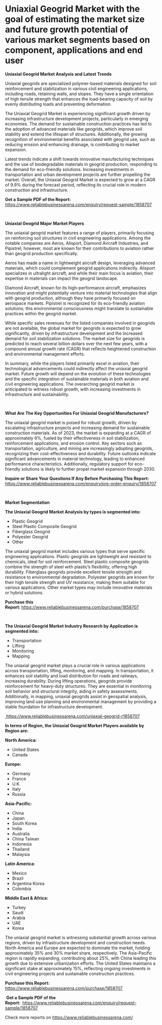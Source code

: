 <p><h1>Uniaxial Geogrid Market with the goal of estimating the market size and future growth potential of various market segments based on component, applications and end user</h1></p><p><strong>Uniaxial Geogrid Market Analysis and Latest Trends</strong></p>
<p><p>Uniaxial geogrids are specialized polymer-based materials designed for soil reinforcement and stabilization in various civil engineering applications, including roads, retaining walls, and slopes. They have a single orientation of high tensile strength that enhances the load-bearing capacity of soil by evenly distributing loads and preventing deformation.</p><p>The Uniaxial Geogrid Market is experiencing significant growth driven by increasing infrastructure development projects, particularly in emerging economies. The demand for sustainable construction practices has led to the adoption of advanced materials like geogrids, which improve soil stability and extend the lifespan of structures. Additionally, the growing recognition of environmental benefits associated with geogrid use, such as reducing erosion and enhancing drainage, is contributing to market expansion.</p><p>Latest trends indicate a shift towards innovative manufacturing techniques and the use of biodegradable materials in geogrid production, responding to the demand for eco-friendly solutions. Increasing investments in transportation and urban development projects are further propelling the market. Overall, the Uniaxial Geogrid Market is expected to grow at a CAGR of 9.9% during the forecast period, reflecting its crucial role in modern construction and infrastructure.</p></p>
<p><strong>Get a Sample PDF of the Report:&nbsp;</strong> <a href="https://www.reliablebusinessarena.com/enquiry/request-sample/1858707?utm_campaign=3531&utm_medium=2&utm_source=Github&utm_content=ia&utm_term=04042025&utm_id=uniaxial-geogrid">https://www.reliablebusinessarena.com/enquiry/request-sample/1858707</a></p>
<p>&nbsp;</p>
<p><strong>Uniaxial Geogrid Major Market Players</strong></p>
<p><p>The uniaxial geogrid market features a range of players, primarily focusing on reinforcing soil structures in civil engineering applications. Among the notable companies are Aeros, Alisport, Diamond Aircraft Industries, and Pipistrel; however, most are known for their contributions to aviation rather than geogrid production specifically. </p><p>Aeros has made a name in lightweight aircraft design, leveraging advanced materials, which could complement geogrid applications indirectly. Alisport specializes in ultralight aircraft, and while their main focus is aviation, their expertise in materials can impact the geogrid landscape.</p><p>Diamond Aircraft, known for its high-performance aircraft, emphasizes innovation and might potentially venture into material technologies that align with geogrid production, although they have primarily focused on aerospace markets. Pipistrel is recognized for its eco-friendly aviation solutions; this environmental consciousness might translate to sustainable practices within the geogrid market.</p><p>While specific sales revenues for the listed companies involved in geogrids are not available, the global market for geogrids is expected to grow significantly, driven by infrastructure development and the increased demand for soil stabilization solutions. The market size for geogrids is predicted to reach several billion dollars over the next few years, with a compound annual growth rate (CAGR) that reflects heightened construction and environmental management efforts.</p><p>In summary, while the players listed primarily excel in aviation, their technological advancements could indirectly affect the uniaxial geogrid market. Future growth will depend on the evolution of these technologies and the specific integration of sustainable materials in both aviation and civil engineering applications. The overarching geogrid market is anticipated to witness robust growth, with increasing investments in infrastructure and sustainability.</p></p>
<p>&nbsp;</p>
<p><strong>What Are The Key Opportunities For Uniaxial Geogrid Manufacturers?</strong></p>
<p><p>The uniaxial geogrid market is poised for robust growth, driven by escalating infrastructure projects and increasing demand for sustainable construction materials. As of 2023, the market is expanding at a CAGR of approximately 6%, fueled by their effectiveness in soil stabilization, reinforcement applications, and erosion control. Key sectors such as transportation, agriculture, and mining are increasingly adopting geogrids, recognizing their cost-effectiveness and durability. Future outlooks indicate significant advancements in material technology, leading to enhanced performance characteristics. Additionally, regulatory support for eco-friendly solutions is likely to further propel market expansion through 2030.</p></p>
<p><strong>Inquire or Share Your Questions If Any Before Purchasing This Report:</strong> <a href="https://www.reliablebusinessarena.com/enquiry/pre-order-enquiry/1858707?utm_campaign=3531&utm_medium=2&utm_source=Github&utm_content=ia&utm_term=04042025&utm_id=uniaxial-geogrid">https://www.reliablebusinessarena.com/enquiry/pre-order-enquiry/1858707</a></p>
<p>&nbsp;</p>
<p><strong>Market Segmentation</strong></p>
<p><strong>The Uniaxial Geogrid Market Analysis by types is segmented into:</strong></p>
<p><ul><li>Plastic Geogrid</li><li>Steel Plastic Composite Geogrid</li><li>Fiberglass Geogrid</li><li>Polyester Geogrid</li><li>Other</li></ul></p>
<p><p>The uniaxial geogrid market includes various types that serve specific engineering applications. Plastic geogrids are lightweight and resistant to chemicals, ideal for soil reinforcement. Steel plastic composite geogrids combine the strength of steel with plastic’s flexibility, offering high durability. Fiberglass geogrids provide excellent tensile strength and resistance to environmental degradation. Polyester geogrids are known for their high tensile strength and UV resistance, making them suitable for various applications. Other market types may include innovative materials or hybrid solutions.</p></p>
<p><strong>Purchase this Report:&nbsp;</strong><a href="https://www.reliablebusinessarena.com/purchase/1858707?utm_campaign=3531&utm_medium=2&utm_source=Github&utm_content=ia&utm_term=04042025&utm_id=uniaxial-geogrid">https://www.reliablebusinessarena.com/purchase/1858707</a></p>
<p>&nbsp;</p>
<p><strong>The Uniaxial Geogrid Market Industry Research by Application is segmented into:</strong></p>
<p><ul><li>Transportation</li><li>Lifting</li><li>Monitoring</li><li>Mapping</li></ul></p>
<p><p>The uniaxial geogrid market plays a crucial role in various applications across transportation, lifting, monitoring, and mapping. In transportation, it enhances soil stability and load distribution for roads and railways, increasing durability. During lifting operations, geogrids provide reinforcement for heavy-duty structures. They are essential in monitoring soil behavior and structural integrity, aiding in safety assessments. Additionally, in mapping, uniaxial geogrids assist in geospatial analysis, improving land use planning and environmental management by providing a stable foundation for infrastructure development.</p></p>
<p><a href="https://www.reliablebusinessarena.com/uniaxial-geogrid-r1858707?utm_campaign=3531&utm_medium=2&utm_source=Github&utm_content=ia&utm_term=04042025&utm_id=uniaxial-geogrid">&nbsp;https://www.reliablebusinessarena.com/uniaxial-geogrid-r1858707</a></p>
<p><strong>In terms of Region, the Uniaxial Geogrid Market Players available by Region are:</strong></p>
<p>
    <p> <strong> North America: </strong>
        <ul>
            <li>United States</li>
            <li>Canada</li>
        </ul>
        </p> 
    <p> <strong> Europe: </strong>
        <ul>
            <li>Germany</li>
            <li>France</li>
            <li>U.K.</li>
            <li>Italy</li>
            <li>Russia</li>
        </ul>
        </p> 
    <p> <strong> Asia-Pacific: </strong>
        <ul>
            <li>China</li>
            <li>Japan</li>
            <li>South Korea</li>
            <li>India</li>
            <li>Australia</li>
            <li>China Taiwan</li>
            <li>Indonesia</li>
            <li>Thailand</li>
            <li>Malaysia</li>
        </ul>
        </p> 
    <p> <strong> Latin America: </strong>
        <ul>
            <li>Mexico</li>
            <li>Brazil</li>
            <li>Argentina Korea</li>
            <li>Colombia</li>
        </ul>
        </p> 
    <p> <strong> Middle East & Africa: </strong>
        <ul>
            <li>Turkey</li>
            <li>Saudi</li>
            <li>Arabia</li>
            <li>UAE</li>
            <li>Korea</li>
        </ul>
    </p>
    </p>
<p><p>The uniaxial geogrid market is witnessing substantial growth across various regions, driven by infrastructure development and construction needs. North America and Europe are expected to dominate the market, holding approximately 35% and 30% market share, respectively. The Asia-Pacific region is rapidly expanding, contributing about 25%, with China leading this growth due to extensive urbanization efforts. The United States maintains a significant stake at approximately 15%, reflecting ongoing investments in civil engineering projects and sustainable construction practices.</p></p>
<p><strong>Purchase this Report: </strong><a href="https://www.reliablebusinessarena.com/purchase/1858707?utm_campaign=3531&utm_medium=2&utm_source=Github&utm_content=ia&utm_term=04042025&utm_id=uniaxial-geogrid">https://www.reliablebusinessarena.com/purchase/1858707</a></p>
<p>&nbsp;<strong>Get a Sample PDF of the Report:&nbsp;&nbsp;</strong><a href="https://www.reliablebusinessarena.com/enquiry/request-sample/1858707?utm_campaign=3531&utm_medium=2&utm_source=Github&utm_content=ia&utm_term=04042025&utm_id=uniaxial-geogrid">https://www.reliablebusinessarena.com/enquiry/request-sample/1858707</a></p>
<p><strong></strong></p>
<p>Check more reports on <a href="https://www.reliablebusinessarena.com/?utm_campaign=3531&utm_medium=2&utm_source=Github&utm_content=ia&utm_term=04042025&utm_id=uniaxial-geogrid">https://www.reliablebusinessarena.com/</a></p>